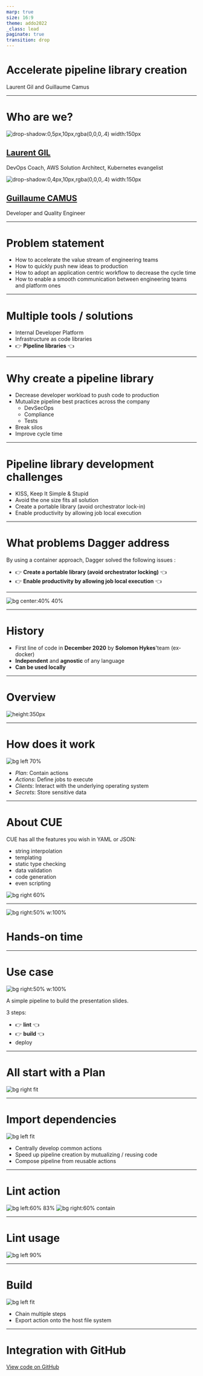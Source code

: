```yaml
---
marp: true
size: 16:9
theme: addo2022
_class: lead
paginate: true
transition: drop
---
```

<!-- _class: main -->

# Accelerate pipeline library creation

<div class="author">Laurent Gil and Guillaume Camus</div>

---

# Who are we?

<div class="container">

<div class="col">

![drop-shadow:0,5px,10px,rgba(0,0,0,.4) width:150px](./assets/laurent-gil.png)

## [Laurent GIL](https://www.linkedin.com/in/laurent-gil/?locale=en_US)

DevOps Coach,
AWS Solution Architect,
Kubernetes evangelist

</div>

<div class="col">

![drop-shadow:0,4px,10px,rgba(0,0,0,.4) width:150px](./assets/guillaume-camus.png)

## [Guillaume CAMUS](https://www.linkedin.com/in/guillaumecamus/?locale=en_US)

Developer and Quality Engineer

</div>

</div>

---

<!--
Nowadays, companies are engaged in a production value race. They need to continuously increase the customer value in pushing new ideas to production with a lean approach.

To achieve it, they often adopt the DevOps culture trying to continuously improve value streams to always produce quicker with a better quality.

During this journey, frameworks and tools allowing a better communication between the engineering teams and the operation ones are created.

This is the type of issue we have tried to solve.
-->

# Problem statement

- How to accelerate the value stream of engineering teams
- How to quickly push new ideas to production
- How to adopt an application centric workflow to decrease the cycle time
- How to enable a smooth communication between engineering teams and platform ones

---

<!--

Multiple solutions are commonly adopted such as :
- Internal Developer Platform
- IaaC libraries
- Pipeline libraries

Today, we will introduce a product which will address the pipeline library issue.

Usually pipeline libraries are created by a team of experts with good automation skills, and a strong test culture. In addition to those skills, the team members are also familiar with advance deployment workflow as well as with infrastructure and configuration management. So that they can help the engineering team to become autonomous to publish their application to production.
-->

# Multiple tools / solutions

- Internal Developer Platform
- Infrastructure as code libraries
- 👉 **Pipeline libraries** 👈

---

# Why create a pipeline library

- Decrease developer workload to push code to production
- Mutualize pipeline best practices across the company
  - DevSecOps
  - Compliance
  - Tests
- Break silos
- Improve cycle time

---

# Pipeline library development challenges

- KISS, Keep It Simple & Stupid
- Avoid the one size fits all solution
- Create a portable library (avoid orchestrator lock-in)
- Enable productivity by allowing job local execution

---

# What problems Dagger address

By using a container approach, Dagger solved the following issues :

- 👉 **Create a portable library (avoid orchestrator locking)** 👈
- 👉 **Enable productivity by allowing job local execution** 👈

---
<!-- _class: header -->
![bg center:40% 40%](./assets/dagger_logo_portrait_on_black.svg)

---

# History

- First line of code in **December 2020** by **Solomon Hykes**'team (ex-docker)
- **Independent** and **agnostic** of any language
- **Can be used locally**

<!--
Dagger is portable and compatible
-->

---

# Overview

<!-- ![bg left 90%](assets/dagger-arch.png) -->

![height:350px](assets/dagger-arch.png)

---

# How does it work

![bg left 70%](assets/dagger.drawio.png)

- *Plan*: Contain actions
- *Actions*: Define jobs to execute
- *Clients*: Interact with the underlying operating system
- *Secrets*: Store sensitive data

---

# About CUE

CUE has all the features you wish in YAML or JSON:

- string interpolation
- templating
- static type checking
- data validation
- code generation
- even scripting

<!--
- Created by google
- Originally designed to configure Borg, the K8s predecessor
- CUE => Strongly typed
-->

![bg right 60%](assets/cue-example.png)

---

![bg right:50% w:100%](assets/hands-on.jpg)

# Hands-on time

---

# Use case

![bg right:50% w:100%](assets/pipeline.png)

A simple pipeline to build the presentation slides.

3 steps:

- 👉 **lint** 👈
- 👉 **build** 👈
- deploy

---

# All start with a **Plan**

<!-- ![bg left fit](assets/loves-plan-together.jpeg) -->

![bg right fit](assets/dagger-plan.png)

---

# Import dependencies

![bg left fit](assets/dagger-import.png)

- Centrally develop common actions
- Speed up pipeline creation by mutualizing / reusing code
- Compose pipeline from reusable actions

---

# Lint action

![bg left:60% 83%](assets/dagger-action-lint-1.png)
![bg right:60% contain](assets/dagger-action-lint-2.png)

---

# Lint usage

![bg left 90%](assets/dagger-action-lint.png)

---

# Build

![bg left fit](assets/dagger-action-build.png)

- Chain multiple steps
- Export action onto the host file system

---

# Integration with GitHub

[View code on GitHub](https://github.com/guiyomh/dagger-addo/blob/main/.github/workflows/marp-to-pages.yml)
